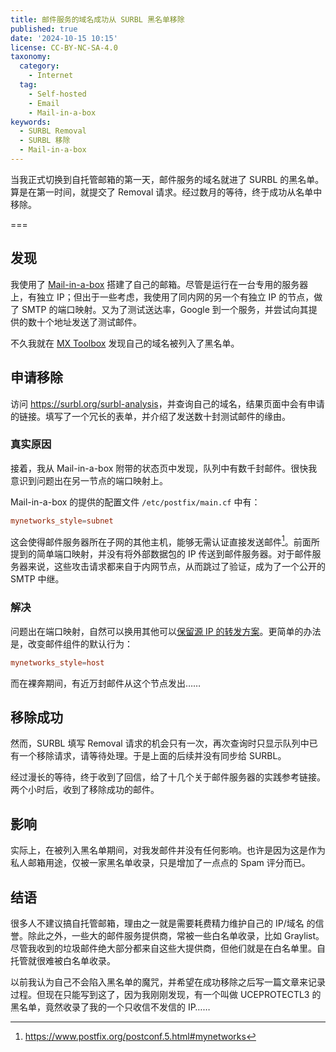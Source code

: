 ```yaml
---
title: 邮件服务的域名成功从 SURBL 黑名单移除
published: true
date: '2024-10-15 10:15'
license: CC-BY-NC-SA-4.0
taxonomy:
  category:
    - Internet
  tag:
    - Self-hosted
    - Email
    - Mail-in-a-box
keywords:
  - SURBL Removal
  - SURBL 移除
  - Mail-in-a-box
---
```


当我正式切换到自托管邮箱的第一天，邮件服务的域名就进了 SURBL 的黑名单。算是在第一时间，就提交了 Removal 请求。经过数月的等待，终于成功从名单中移除。

===

## 发现

我使用了 [Mail-in-a-box](https://mailinabox.email/) 搭建了自己的邮箱。尽管是运行在一台专用的服务器上，有独立 IP；但出于一些考虑，我使用了同内网的另一个有独立 IP 的节点，做了 SMTP 的端口映射。又为了测试送达率，Google 到一个服务，并尝试向其提供的数十个地址发送了测试邮件。

不久我就在 [MX Toolbox](https://mxtoolbox.com) 发现自己的域名被列入了黑名单。

## 申请移除

访问 <https://surbl.org/surbl-analysis>，并查询自己的域名，结果页面中会有申请的链接。填写了一个冗长的表单，并介绍了发送数十封测试邮件的缘由。

### 真实原因

接着，我从 Mail-in-a-box 附带的状态页中发现，队列中有数千封邮件。很快我意识到问题出在另一节点的端口映射上。

Mail-in-a-box 的提供的配置文件 `/etc/postfix/main.cf` 中有：

```conf
mynetworks_style=subnet
```

这会使得邮件服务器所在子网的其他主机，能够无需认证直接发送邮件[^mynetwork_style]。前面所提到的简单端口映射，并没有将外部数据包的 IP 传送到邮件服务器。对于邮件服务器来说，这些攻击请求都来自于内网节点，从而跳过了验证，成为了一个公开的 SMTP 中继。

### 解决

问题出在端口映射，自然可以换用其他可以[保留源 IP 的转发方案](https://dallas.lu/preserving-client-ip-in-iptables-port-forwarding/)。更简单的办法是，改变邮件组件的默认行为：

```conf
mynetworks_style=host
```

而在裸奔期间，有近万封邮件从这个节点发出……

## 移除成功

然而，SURBL 填写 Removal 请求的机会只有一次，再次查询时只显示队列中已有一个移除请求，请等待处理。于是上面的后续并没有同步给 SURBL。

经过漫长的等待，终于收到了回信，给了十几个关于邮件服务器的实践参考链接。两个小时后，收到了移除成功的邮件。

## 影响

实际上，在被列入黑名单期间，对我发邮件并没有任何影响。也许是因为这是作为私人邮箱用途，仅被一家黑名单收录，只是增加了一点点的 Spam 评分而已。

## 结语

很多人不建议搞自托管邮箱，理由之一就是需要耗费精力维护自己的 IP/域名 的信誉。除此之外，一些大的邮件服务提供商，常被一些白名单收录，比如 Graylist。尽管我收到的垃圾邮件绝大部分都来自这些大提供商，但他们就是在白名单里。自托管就很难被白名单收录。

以前我认为自己不会陷入黑名单的魔咒，并希望在成功移除之后写一篇文章来记录过程。但现在只能写到这了，因为我刚刚发现，有一个叫做 UCEPROTECTL3 的黑名单，竟然收录了我的一个只收信不发信的 IP……

[^mynetwork_style]: https://www.postfix.org/postconf.5.html#mynetworks